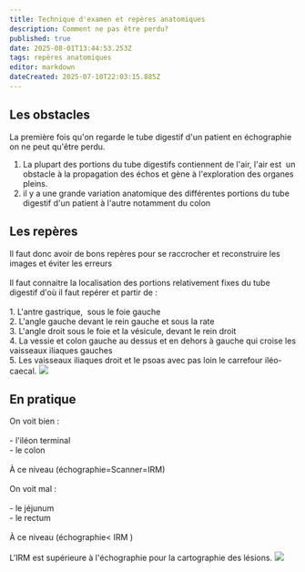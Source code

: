 ```yaml
---
title: Technique d'examen et repères anatomiques
description: Comment ne pas être perdu?
published: true
date: 2025-08-01T13:44:53.253Z
tags: repères anatomiques
editor: markdown
dateCreated: 2025-07-10T22:03:15.885Z
---
```


## Les obstacles

La première fois qu'on regarde le tube digestif d'un patient en échographie on ne peut qu'être perdu.

1.  La plupart des portions du tube digestifs contiennent de l'air, l'air est  un obstacle à la propagation des échos et gène à l'exploration des organes pleins.
2.  il y a une grande variation anatomique des différentes portions du tube digestif d'un patient à l'autre notamment du colon

## Les repères 


Il faut donc avoir de bons repères pour se raccrocher et reconstruire les images et éviter les erreurs<br><br>Il faut connaitre la localisation des portions relativement fixes du tube digestif d'où il faut repérer et partir de :<br><br>1.  L'antre gastrique,  sous le foie gauche<br>2.  L'angle gauche devant le rein gauche et sous la rate<br>3.  L'angle droit sous le foie et la vésicule, devant le rein droit<br>4.  La vessie et colon gauche au dessus et en dehors à gauche qui croise les vaisseaux iliaques gauches<br>5.  Les vaisseaux iliaques droit et le psoas avec pas loin le carrefour iléo-caecal. ![](/schémas/les_repères_échographiques.jpg) 

## En pratique


On voit bien :<br><br>-   l'iléon terminal<br>-   le colon<br><br>À ce niveau (échographie=Scanner=IRM)<br><br>On voit mal :<br><br>-   le jéjunum<br>-   le rectum<br><br>À ce niveau (échographie< IRM )<br><br>L'IRM est supérieure à l'échographie pour la cartographie des lésions.  ![](/schémas/schéma_colon-grèle.jpg) 
